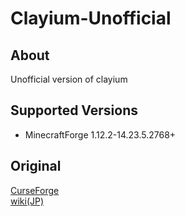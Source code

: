 # Clayium-Unofficial

## About
Unofficial version of clayium

## Supported Versions
- MinecraftForge 1.12.2-14.23.5.2768+

## Original
[CurseForge](https://minecraft.curseforge.com/projects/clayium) <br>
[wiki(JP)](https://clayium.wiki.fc2.com/)
